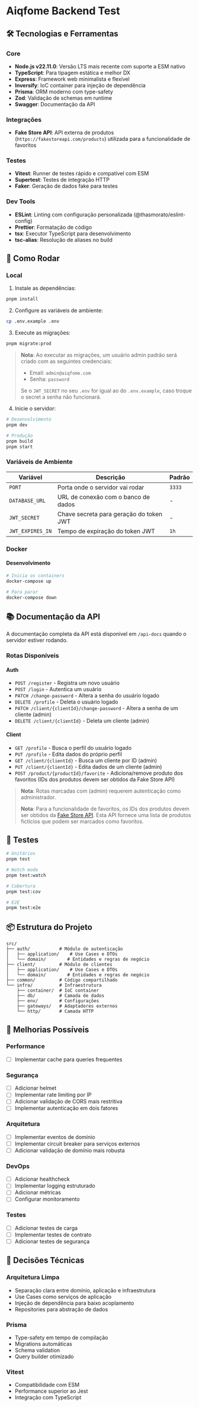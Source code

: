 # Aiqfome Backend Test

## 🛠️ Tecnologias e Ferramentas

### Core
- **Node.js v22.11.0**: Versão LTS mais recente com suporte a ESM nativo
- **TypeScript**: Para tipagem estática e melhor DX
- **Express**: Framework web minimalista e flexível
- **Inversify**: IoC container para injeção de dependência
- **Prisma**: ORM moderno com type-safety
- **Zod**: Validação de schemas em runtime
- **Swagger**: Documentação da API

### Integrações
- **Fake Store API**: API externa de produtos (`https://fakestoreapi.com/products`) utilizada para a funcionalidade de favoritos

### Testes
- **Vitest**: Runner de testes rápido e compatível com ESM
- **Supertest**: Testes de integração HTTP
- **Faker**: Geração de dados fake para testes

### Dev Tools
- **ESLint**: Linting com configuração personalizada (@thasmorato/eslint-config)
- **Prettier**: Formatação de código
- **tsx**: Executor TypeScript para desenvolvimento
- **tsc-alias**: Resolução de aliases no build

## 🚀 Como Rodar

### Local

1. Instale as dependências:
```bash
pnpm install
```

2. Configure as variáveis de ambiente:
```bash
cp .env.example .env
```

3. Execute as migrações:
```bash
pnpm migrate:prod
```

> **Nota**: Ao executar as migrações, um usuário admin padrão será criado com as seguintes credenciais:
> - Email: `admin@aiqfome.com`
> - Senha: `password`
>
> Se o `JWT_SECRET` no seu `.env` for igual ao do `.env.example`, caso troque o secret a senha não funcionará.

4. Inicie o servidor:
```bash
# Desenvolvimento
pnpm dev

# Produção
pnpm build
pnpm start
```

### Variáveis de Ambiente

| Variável | Descrição | Padrão |
|----------|-----------|---------|
| `PORT` | Porta onde o servidor vai rodar | `3333` |
| `DATABASE_URL` | URL de conexão com o banco de dados | - |
| `JWT_SECRET` | Chave secreta para geração do token JWT | - |
| `JWT_EXPIRES_IN` | Tempo de expiração do token JWT | `1h` |

### Docker

#### Desenvolvimento
```bash
# Inicia os containers
docker-compose up

# Para parar
docker-compose down
```

## 📚 Documentação da API

A documentação completa da API está disponível em `/api-docs` quando o servidor estiver rodando.

### Rotas Disponíveis

#### Auth
- `POST /register` - Registra um novo usuário
- `POST /login` - Autentica um usuário
- `PATCH /change-password` - Altera a senha do usuário logado
- `DELETE /profile` - Deleta o usuário logado
- `PATCH /client/{clientId}/change-password` - Altera a senha de um cliente (admin)
- `DELETE /client/{clientId}` - Deleta um cliente (admin)

#### Client
- `GET /profile` - Busca o perfil do usuário logado
- `PUT /profile` - Edita dados do próprio perfil
- `GET /client/{clientId}` - Busca um cliente por ID (admin)
- `PUT /client/{clientId}` - Edita dados de um cliente (admin)
- `POST /product/{productId}/favorite` - Adiciona/remove produto dos favoritos (IDs dos produtos devem ser obtidos da Fake Store API)

> **Nota**: Rotas marcadas com (admin) requerem autenticação como administrador.
>
> **Nota**: Para a funcionalidade de favoritos, os IDs dos produtos devem ser obtidos da [Fake Store API](https://fakestoreapi.com/products). Esta API fornece uma lista de produtos fictícios que podem ser marcados como favoritos.

## 🧪 Testes

```bash
# Unitários
pnpm test

# Watch mode
pnpm test:watch

# Cobertura
pnpm test:cov

# E2E
pnpm test:e2e
```

## 📦 Estrutura do Projeto

```
src/
├── auth/           # Módulo de autenticação
│   ├── application/    # Use Cases e DTOs
│   └── domain/        # Entidades e regras de negócio
├── client/         # Módulo de clientes
│   ├── application/    # Use Cases e DTOs
│   └── domain/        # Entidades e regras de negócio
├── common/         # Código compartilhado
└── infra/          # Infraestrutura
    ├── container/  # IoC container
    ├── db/         # Camada de dados
    ├── env/        # Configurações
    ├── gateways/   # Adaptadores externos
    └── http/       # Camada HTTP
```

## 🎯 Melhorias Possíveis

### Performance
- [ ] Implementar cache para queries frequentes

### Segurança
- [ ] Adicionar helmet
- [ ] Implementar rate limiting por IP
- [ ] Adicionar validação de CORS mais restritiva
- [ ] Implementar autenticação em dois fatores

### Arquitetura
- [ ] Implementar eventos de domínio
- [ ] Implementar circuit breaker para serviços externos
- [ ] Adicionar validação de domínio mais robusta

### DevOps
- [ ] Adicionar healthcheck
- [ ] Implementar logging estruturado
- [ ] Adicionar métricas
- [ ] Configurar monitoramento

### Testes
- [ ] Adicionar testes de carga
- [ ] Implementar testes de contrato
- [ ] Adicionar testes de segurança

## 📝 Decisões Técnicas

### Arquitetura Limpa
- Separação clara entre domínio, aplicação e infraestrutura
- Use Cases como serviços de aplicação
- Injeção de dependência para baixo acoplamento
- Repositories para abstração de dados

### Prisma
- Type-safety em tempo de compilação
- Migrations automáticas
- Schema validation
- Query builder otimizado

### Vitest
- Compatibilidade com ESM
- Performance superior ao Jest
- Integração com TypeScript
